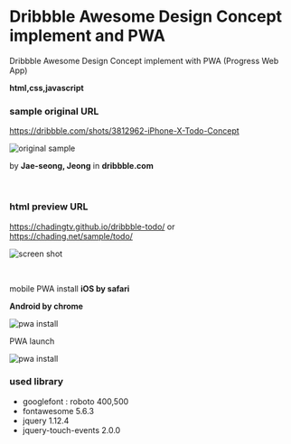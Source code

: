 # Dribbble Awesome Design Concept implement and PWA
Dribbble Awesome Design Concept implement with PWA (Progress Web App)

**html,css,javascript**

### sample original URL
<a href="https://dribbble.com/shots/3812962-iPhone-X-Todo-Concept" target="_blank">https://dribbble.com/shots/3812962-iPhone-X-Todo-Concept</a>

![original sample](https://chadingtv.github.io/dribbble-todo/img/original-sample.gif)


by **Jae-seong, Jeong** in **dribbble.com**

<br/>

### html preview URL
https://chadingtv.github.io/dribbble-todo/
or
https://chading.net/sample/todo/


![screen shot](https://chadingtv.github.io/dribbble-todo/img/screenshot.png)

<br/>

mobile PWA install
**iOS by safari**

**Android by chrome** 
<br/>

![pwa install](https://chadingtv.github.io/dribbble-todo/img/sample-pwa-install.gif)

PWA launch
<br/>

![pwa install](https://chadingtv.github.io/dribbble-todo/img/sample-pwa-launch.gif)


### used library
- googlefont : roboto 400,500
- fontawesome 5.6.3
- jquery 1.12.4
- jquery-touch-events 2.0.0

<br/>
